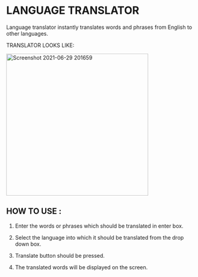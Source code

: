 # LANGUAGE TRANSLATOR
Language translator instantly translates words and  phrases from English to  other languages.

TRANSLATOR LOOKS LIKE:



<img width="377" alt="Screenshot 2021-06-29 201659" src="https://user-images.githubusercontent.com/86656428/123819688-990a5b00-d917-11eb-8a7b-1b171ace5064.png">

## HOW TO USE :
1. Enter the words or phrases which should be translated in enter box.
2. Select the language into which it should be translated from the drop down box.

3. Translate button should be pressed.
4. The translated words will be displayed on the screen. 
